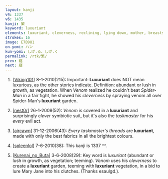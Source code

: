 ```yaml
---
layout: kanji
v4: 1337
v6: 1435
kanji: 繁
keyword: luxuriant
elements: luxuriant, cleverness, reclining, lying down, mother, breasts, taskmaster, thread, spiderman
strokes: 16
image: E7B981
on-yomi: ハン
kun-yomi: しげ.る、しげ.く
permalink: /rtk/繁/
prev: 縮
next: 縦
---
```


1) [<a href="http://kanji.koohii.com/profile/Viking101">Viking101</a>] 8-1-2010(215): Important:<strong> Luxuriant</strong> does NOT mean luxurious, as the other stories indicate. Definition: abundant or lush in growth, as vegetation. When <em>Venom</em> realized he couldn&#039;t beat <em>Spider-Man</em> in a fair fight, he showed his <em>cleverness</em> by spraying venom all over Spider-Man&#039;s<strong> luxuriant</strong> garden.

2) [<a href="http://kanji.koohii.com/profile/nest0r">nest0r</a>] 26-1-2008(52): <em>Venom</em> is covered in a<strong> luxuriant</strong> and surprisingly <em>clever</em> symbiotic suit, but it&#039;s also the <em>taskmaster</em> for his <em>every</em> evil act.

3) [<a href="http://kanji.koohii.com/profile/aircawn">aircawn</a>] 31-12-2006(43): <em>Every taskmaster&#039;s threads</em> are<strong> luxuriant</strong>, made with only the best fabrics in all the brightest colours.

4) [<a href="http://kanji.koohii.com/profile/spleenlol">spleenlol</a>] 7-6-2010(38): This kanji is 1337 ^^.

5) [<a href="http://kanji.koohii.com/profile/Kurenai_no_Buta">Kurenai_no_Buta</a>] 3-6-2008(29): Key word is <em>luxuriant</em> (abundant or lush in growth, as vegetation; teeming). <em>Venom</em> uses his <em>cleverness</em> to create a<strong> luxuriant</strong> garden, teeming with<strong> luxuriant</strong> vegetation, in a bid to lure Mary Jane into his clutches. (Thanks esaulgd.).

